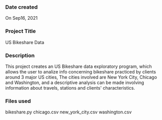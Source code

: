 
### Date created

On Sep16, 2021




### Project Title

US Bikeshare Data




### Description

This project creates an US Bikeshare data exploratory program, which allows the user to analize info concerning bikeshare practiced by clients around 3 major US cities, The cities involved are New York City, Chicago and Washington, and a descriptive analysis can be made involving information about travels, stations and clients' characteristics.




### Files used

bikeshare.py 
chicago.csv 
new_york_city.csv 
washington.csv


